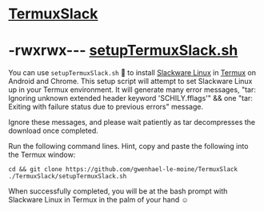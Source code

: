 # [TermuxSlack](https://github.com/gwenhael-le-moine/TermuxSlack)

# -rwxrwx--- [setupTermuxSlack.sh](https://github.com/gwenhael-le-moine/TermuxSlack/blob/master/setupTermuxSlack.sh)

You can use `setupTermuxSlack.sh` 📲 to install [Slackware Linux](http://slackware.com/) in [Termux](https://wiki.termux.com/) on Android and Chrome. This setup script will attempt to set Slackware Linux up in your Termux environment. It  will generate many error messages, \"tar: Ignoring unknown extended header keyword 'SCHILY.fflags'\" && one \"tar: Exiting with failure status due to previous errors\" message.

Ignore these messages, and please wait patiently as tar decompresses the download once completed.

Run the following command lines. Hint, copy and paste the following into the Termux window: 

```
cd && git clone https://github.com/gwenhael-le-moine/TermuxSlack
./TermuxSlack/setupTermuxSlack.sh

```

When successfully completed, you will be at the bash prompt with Slackware Linux in Termux in the palm of your hand ☺

